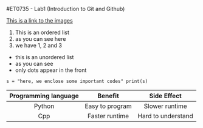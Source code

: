 #ET0735 - Lab1 (Introduction to Git and Github)

[This is a link to the images](https://cloudinary.com/guides/web-performance/4-ways-to-add-images-to-github-readme-1-bonus-method)

1. This is an ordered list
2. as you can see here
3. we have 1, 2 and 3

- this is an unordered list
- as you can see
- only dots appear in the front

`
s = "here, we enclose some important codes"
print(s)
`

|Programming language|Benefit|Side Effect|
|:---:|:---:|:---:|
|Python|Easy to program|Slower runtime|
|Cpp|Faster runtime|Hard to understand|